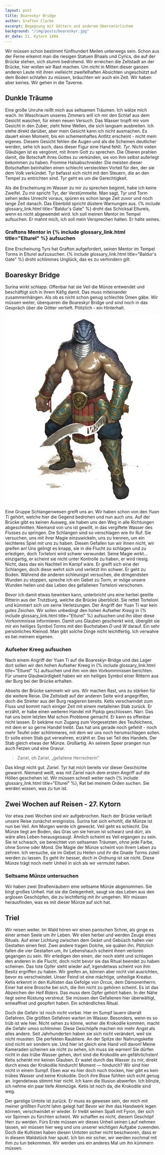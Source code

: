 ```yaml
---
layout: post
title: Boareskyr Bridge
author: Grafton Clarke
excerpt: Begegnung mit Göttern und anderem Übernatürlichem
background: "/img/posts/boareskyr.jpg"
dr_date: 21. Kytorn 1494
---
```


Wir müssen schon bestimmt fünfhundert Meilen unterwegs sein. Schon aus der
Ferne erkennt man die riesigen Statuen Bhaals und Cyrics, die auf der Brücke
stehen, sich stumm bedrohend. Wir erreichen die Zeltstadt an der Brücke, hier
wollen wir Rast machen. Um nicht in Mitten dieser ganzen anderen Leute mit
ihren vielleicht zweifelhaften Absichten ungeschützt auf dem Boden schlafen zu
müssen, bräuchten wir auch ein Zelt. Wir haben aber keines. Wir gehen in die
Taverne.

## Dunkle Träume

Eine große Unruhe reißt mich aus seltsamen Träumen. Ich wälze mich wach. Im
Waschraum unseres Zimmers will ich mir den Schlaf aus dem Gesicht waschen, für
einen neuen Versuch. Das Wasser tropft mir vom Gesicht in den Zuber, zieht
feine Wellen, die sich langsam ausbreiten. Ich stehe direkt darüber, aber mein
Gesicht kann ich nicht ausmachen. Es dauert einen Moment, bis ein schemenhaftes
Antlitz erscheint - nicht mein eigenes. Diesem Gesicht fehlen die Augen und als
die Schemen deutlicher werden, sehe ich auch, dass dieser Figur eine Hand
fehlt. *Tyr*. Nicht vielen Gläubigen ist es vergönnt, mit ihrem Gott zu
sprechen. Die Oberen prahlen damit, die Botschaft ihres Gottes zu verkünden,
sie von ihm selbst auferlegt bekommen zu haben. Fromme Halsabschneider. Die
meisten dieser Botschaften beinhalten einen schlecht versteckten Vorteil für
den, der sie dem Volk verkündet. Tyr befasst sich nicht mit den Steuern, die
an den Tempel zu entrichten sind. Tyr geht es um die Gerechtigkeit.

Als die Erscheinung im Wasser zu mir zu sprechen beginnt, habe ich keine
Zweifel. Zu mir spricht Tyr, der Verstümmelte. Man sagt, Tyr und Torm
sehen jedes Unrecht voraus, spüren es schon lange Zeit zuvor und noch lange
Zeit danach. Das Ebenbild spricht düstere Warnungen aus. {% include glossary_link.html title="Baldur's Gate" %} droht
das Schicksal Elturels, wenn es nicht abgewendet wird. Ich soll meinen Mentor
im Tempel aufsuchen. Er mahnt mich, ich soll mein Versprechen halten. Er halte
seines.

<div class="infobox quest">
  <h3>Graftons Mentor in {% include glossary_link.html title="Elturel" %} aufsuchen</h3>
  <p>Eine Erscheinung Tyrs hat Grafton aufgefordert, seinen Mentor im Tempel
  Torms in Elturel aufzusuchen. {% include glossary_link.html title="Baldur's Gate" %} droht schlimmes Unglück, das es zu
  verhindern gilt.</p>
</div>

## Boareskyr Bridge

Surina wirkt schlapp. Offenbar hat sie Veil die Münze entwendet und beschäftigt
sich in ihrem Käfig damit. Das muss miteinander zusammenhängen. Als ob es nicht
schon genug schlechte Omen gäbe. Wir müssen weiter, überqueren die Boareskyr
Bridge und sind noch in das Gespräch über die Götter vertieft. Plötzlich - ein
Hinterhalt.

![Yuan Ti](/img/posts/yuanti.png)

Eine Gruppe Schlangenwesen greift uns an. Wir haben schon von den *Yuan Ti*
gehört, welche hier die Gegend bedrohen und nun auch uns. Auf der Brücke gibt
es keinen Ausweg, sie haben uns den Weg in alle Richtungen abgeschnitten.
Niemand von uns ist gewillt, in das vergiftete Wasser des Flusses zu springen.
Die Schlangen sind so verschlagen wie ihr Ruf. Sie versuchen, uns mit ihrer
Magie einzuwickeln, uns zu trennen, um ein leichteres Spiel mit uns zu haben.
Diesen Gefallen tun wir ihnen nicht, wir greifen an! Uns gelingt es knapp, sie
in die Flucht zu schlagen und zu erledigen, doch Torteloni wird schwer verwundet.
Seine Magie wirkt… einzigartig, er scheint sie nicht unter Kontrolle zu haben,
er wird riesig. Nicht, dass das ein Nachteil im Kampf wäre. Er greift sich eine
der Schlangen, doch diese wehrt sich und verletzt ihn schwer. Er geht zu Boden.
Während die anderen schleunigst versuchen, die dringendsten Wunden zu stoppen,
spreche ich ein Gebet zu Torm, er möge unsere Wunden heilen und das Leben des
gefallenen Torteloni verschonen.

Bevor ich damit etwas bewirken kann, unterbricht uns eine herbei geeilte
Ritterin aus der Trutzburg, welche die Brücke überblickt. Sie rettet Torteloni und
kümmert sich um seine Verletzungen. Der Angriff der Yuan Ti war kein gutes
Zeichen. Wir sollen unbedingt den hohen Aufseher *Kreeg* in {% include glossary_link.html title="Elturel" %} aufsuchen
und ihn über diese Vorkommnisse informieren. Damit uns Glauben geschenkt wird,
übergibt sie mir ein heiliges Symbol Torms mit den Buchstaben *D* und *W*
darauf. Ein sehr persönliches Kleinod. Man gibt solche Dinge nicht
leichtfertig. Ich verwahre es bei meinem eigenen.

<div class="infobox quest">
  <h3>Aufseher Kreeg aufsuchen</h3>
  <p>Nach einem Angriff der Yuan Ti auf die Boareskyr-Bridge und das Lager dort
  sollen wir den hohen Aufseher Kreeg in {% include glossary_link.html title="Elturel" %} aufsuchen und ihm von den
  Vorkommnissen berichten. Für unsere Glaubwürdigkeit haben wir ein heiliges
  Symbol einer Ritterin aus der Burg bei der Brücke erhalten.</p>
</div>

Abseits der Brücke sammeln wir uns. Wir machen Rast, uns zu stärken für die
weitere Reise. Die Zeltstadt auf der anderen Seite wird angegriffen, doch die
Streiter aus der Burg reagieren bereits. Ketis verschwindet zum Fluss und kommt
nach einiger Zeit mit einem metallenen Stab zurück. Er erzählt, er habe einen
weiteren Handel mit Pipkip geschlossen. Narr. Das hat uns beim letzten Mal
schon Probleme gemacht. Er kann es offenbar nicht lassen. Er bekäme nun Zugang
zum Vorgesetzten des Teufelchens, mit dem er so gerne Handel treibt. Das hat
uns gerade noch gefehlt - noch mehr Teufel oder schlimmeres, mit dem wir uns
noch herumschlagen sollen. Er solle einen Stab gut verwahren, erzählt er. Das
sei Teil des Handels. Der Stab gleich etwas der Münze. Großartig. An seinem
Speer prangen nun auch Fetzen und eine Gravur.

> Zariel, oh Zariel, „gefallene Herrscherin”

Das klingt nicht gut. *Zariel*. Tyr hat mich bereits vor dieser Geschichte
gewarnt. Niemand weiß, was mit Zariel nach dem ersten Angriff auf die Höllen
geschehen ist. Wir müssen schnell weiter nach {% include glossary_link.html title="Elturel" %}, Rat bei meinem Orden
suchen. Sie werden wissen, was zu tun ist.

## Zwei Wochen auf Reisen - 27. Kytorn

Vor etwa zwei Wochen sind wir aufgebrochen. Nach der Brücke verläuft unsere
Reise zunächst ereignislos. Surina hat sich erhohlt, die Münze ist nun bei
Veil. Am Morgen werde ich geweckt. Veil geht es schlecht. Die Münze liegt am
Boden, das Gras um sie herum ist schwarz und dürr, als wäre alles Leben
herausgesaugt. Ähnlich scheint es Veil ergangen zu sein. Sie ist schwach, sie
bereichtet von seltsamen Träumen, ohne jede Farbe, ohne Sonne oder Mond. Die
Magie der Münze scheint von ihrem Leben zu zehren. Ich versuche, sie im Gebet zu
Heilen und ihr die Gnade Torms zuteil werden zu lassen. Es geht ihr besser, doch
*in Ordnung* ist sie nicht. Diese Münze trägt noch mehr Unheil in sich als wir
vermutet haben.

<div class="infobox quest">
<h3>Seltsame Münze untersuchen</h3>
<p>Wir haben zwei Straßenräubern eine seltsame Münze abgenommen. Sie birgt großes
Unheil. Hat sie die Gelegenheit, saugt sie das Leben aus den arglosen Geschöpfen,
die zu leichtfertig mit ihr umgehen. Wir müssen herausfinden, was es mit dieser
Münze auf sich hat.</p>
</div>

## Triel

Wir reisen weiter. Im Wald hören wir einen panischen Schrei, als ginge es einer
armen Seele um ihr Leben. Wir eilen herbei und werden Zeuge eines Rituals. Auf
einer Lichtung zwischen dem Geäst und Gebüsch halten vier Gestalten einen fest.
Zwei andere tragen Dolche, sie quälen ihn. Plötzlich fallen die vier Gestalten
um, ihr Lebenshauch scheint ihnen verloren gegangen zu sein. Wir erledigen den
einen, der noch steht und schlagen den anderen in die Flucht, doch nicht bevor
sie das Ritual beendet zu haben scheinen. Das tote Opfer steht wieder auf,
irgendetwas scheint von ihm Besitz ergriffen zu haben. Wir greifen an, können
aber nicht viel ausrichten, bevor es verschwindet. Unser Feind ist eine
mächtige, unheilige Kreatur. Ketis erkennt in den Kultisten das Gefolge von
*Orcus*, dem Dämonenherrn. Einer hat eine Brosche bei sich, die ihm nicht zu
gehören scheint. Es ist das Abzeichen der *Hell Riders*. Das muss dem Opfer
gehört haben. In der Nähe liegt seine Rüstung verstreut. Sie müssen den
Gefallenen hier überwältigt, entwaffnet und geopfert haben. Ein schändliches
Ritual.

Doch die Gefahr ist noch nicht vorbei. Hier im Sumpf lauern überall Gefahren.
Die größten Gefahren warten im Wasser. Besonders, wenn es so trüb ist wie hier.
Nicht sehen zu könne, woher die Krokodile kommen, macht die Gefahr umso
schlimmer. Diese Geschöpfe machen mir mehr Angst als alles andere. Seit
Jahrhunderten haben sie sich nicht verändert, weil sie nicht mussten. Die
perfekten Raubtiere. An der Spitze der Nahrungskette sind nicht wir sondern
sie. Und hier ist gleich eine Hand voll davon! Meine Kameraden scheinen sie
nicht zu sehen, ich muss sie warnen! Sie dürfen nicht in das trübe Wasser
gehen, dort sind die Krokodile am gefährlichsten! Ketis schenkt mir keinen
Glauben. Er watet durch das Wasser zu mir, direkt durch eines der Krokodile
hindurch! Moment — hindurch? Wir sind hier nicht in einem Sumpf. Eben war es
hier doch noch trocken, hier gibt es kein trübes Wasser und keine Krokodile.
Doch ihre Bisse fühlten sich echt genug an. Irgendetwas stimmt hier nicht. Ich
kann die Illusion abwerfen. Ich blinzle, ich nehme ein paar tiefe Atemzüge.
Ketis ist noch da, die Krokodile sind weg.

Der garstige Untote ist zurück. Er muss es gewesen sein, der mich mit meiner
größten Furcht lahm gelegt hat! Bevor wir ihm das Handwerk legen können,
verschwindet er wieder. Er treibt seinen Spaß mit Fyron, der sich vor Spinnen
zu fürchten scheint. Wir schaffen es nicht, diesem Geschöpf Herr zu werden.
Fürs Erste müssen wir dieses Unheil seinen Lauf nehmen lassen, wir müssen hier
weg und uns unserer wichtigen Aufgabe zuwenden. Doch die Kultisten haben diesen
Untoten sicher nicht beschworen, dass er in diesem Waldstück hier spukt. Ich
bin mir sicher, wir werden nochmal mit ihm zu tun bekommen. Wir werden uns ein
anderes Mal um ihn kümmern müssen.
